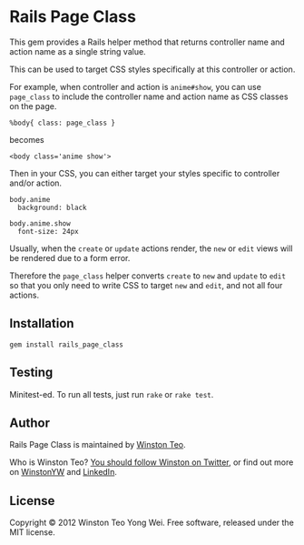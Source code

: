 # Rails Page Class

This gem provides a Rails helper method that returns controller name and action name as a single string value.

This can be used to target CSS styles specifically at this controller or action.

For example, when controller and action is `anime#show`, 
you can use `page_class` to include the controller name and action name as CSS classes on the page.

    %body{ class: page_class }
    
becomes 

    <body class='anime show'>
    
Then in your CSS, you can either target your styles specific to controller and/or action.

    body.anime
      background: black
    
    body.anime.show
      font-size: 24px

Usually, when the `create` or `update` actions render, the `new` or `edit` views will be rendered due to a form error.

Therefore the `page_class` helper converts `create` to `new` and `update` to `edit`
so that you only need to write CSS to target `new` and `edit`, and not all four actions.

## Installation

    gem install rails_page_class

## Testing

Minitest-ed. To run all tests, just run `rake` or `rake test`.

## Author

Rails Page Class is maintained by [Winston Teo](mailto:winstonyw+googlevisualr@gmail.com).

Who is Winston Teo? [You should follow Winston on Twitter](http://www.twitter.com/winstonyw), or find out more on [WinstonYW](http://www.winstonyw.com) and [LinkedIn](http://sg.linkedin.com/in/winstonyw).


## License

Copyright © 2012 Winston Teo Yong Wei. Free software, released under the MIT license.
